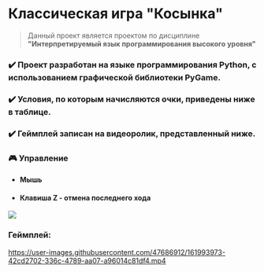 # Классическая игра "Косынка"

> Данный проект является проектом по дисциплине **"Интерпретируемый язык программирования высокого уровня"**

### ✔️ Проект разработан на языке программирования Python, с использованием графической библиотеки PyGame.
### ✔️ Условия, по которым начисляются очки, приведены ниже в таблице.
### ✔️ Геймплей записан на видеоролик, представленный ниже.

### 🎮 Управление
- #### Мышь
- #### Клавиша **Z** - отмена последнего хода

![](https://github.com/Borobeyka/klondike-py/blob/master/scores.jpg)

### Геймплей:
https://user-images.githubusercontent.com/47686912/161993973-42cd2702-336c-4789-aa07-a96014c81df4.mp4
